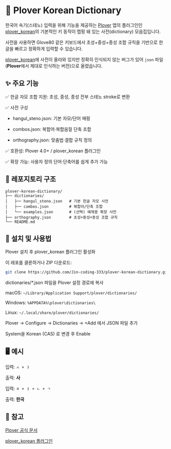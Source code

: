 # 📘 Plover Korean Dictionary

한국어 속기(스테노) 입력을 위해 기능을 제공하는 [Plover](https://github.com/openstenoproject/plover) 앱의 플러그인인 [plover_korean](https://github.com/nsmarkop/plover_korean?utm_source=chatgpt.com)의 기본적인 키 동작이 맵핑 돼 있는 사전(dictionary) 모음집입니다.

사전을 사용하면 Glove80 같은 키보드에서 초성+중성+종성 조합 규칙을 기반으로 한글을 빠르고 정확하게 입력할 수 있습니다.

[plover_korean](https://github.com/nsmarkop/plover_korean?utm_source=chatgpt.com)에 사전이 올라와 있지만 정확히 인식되지 않는 버그가 있어 `json` 파일(**Plover**에서 제대로 인식하는 버전)으로 올렸습니다.

## ✨ 주요 기능

✅ 한글 자모 조합 지원: 초성, 중성, 종성 전부 스테노 stroke로 변환

✅ 사전 구성

- hangul_steno.json: 기본 자모/단어 매핑

- combos.json: 복합어·복합음절 단축 조합

- orthography.json: 맞춤법·결합 규칙 정의

✅ 호환성: Plover 4.0+ / plover_korean 플러그인

✅ 확장 가능: 사용자 정의 단어·단축어를 쉽게 추가 가능

## 📂 레포지토리 구조
```pgsql
plover-korean-dictionary/
├── dictionaries/
│   ├── hangul_steno.json   # 기본 한글 자모 사전
│   ├── combos.json         # 복합어/단축 조합
│   └── examples.json       # (선택) 예제용 확장 사전
├── orthography.json        # 초성+중성+종성 조합 규칙
└── README.md
```

## 🚀 설치 및 사용법

Plover 설치 후 plover_korean
 플러그인 활성화

이 레포를 클론하거나 ZIP 다운로드:
```bash
git clone https://github.com/Jin-coding-333/plover-korean-dictionary.git
```

dictionaries/*.json 파일을 Plover 설정 경로에 복사

macOS: `~/Library/Application Support/plover/dictionaries/`

Windows: `%APPDATA%\plover\dictionaries\`

Linux: `~/.local/share/plover/dictionaries/`

Plover → Configure → Dictionaries → +Add 에서 JSON 파일 추가

System을 Korean (CAS) 로 변경 후 Enable

## 🖥️ 예시

입력: `ㅅ + ㅏ`

출력: **사**

입력: `ㅎ + ㅏ + ㄴ + ㄱ`

출력: **한국**

## 📌 참고

[Plover 공식 문서](https://github.com/openstenoproject/plover/wiki)

[plover_korean 플러그인](https://github.com/nsmarkop/plover_korean?utm_source=chatgpt.com)
